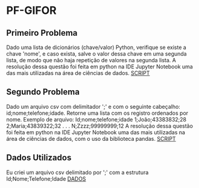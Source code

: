 # PF-GIFOR

## Primeiro Problema
Dado uma lista de dicionários (chave/valor) Python, verifique se existe a chave 'nome', e caso exista, salve o valor dessa chave em uma segunda lista, de modo que não haja repetição de valores na segunda lista.
A resolução dessa questão foi feita em python na IDE Jupyter Notebook uma das mais utilizadas na área de ciências de dados. [SCRIPT](https://github.com/thiagomesUNB/PF-GIFOR/blob/main/quest1pf.ipynb)

## Segundo Problema
Dado um arquivo csv com delimitador ';' e com o seguinte cabeçalho: id;nome;telefone;idade. 
Retorne uma lista com os registro ordenados por nome.
Exemplo de arquivo:
Id;nome;telefone;idade
1;João;43383832;28
2;Maria;43839322;32
.
.
.
N;Zzzz;99999999;12
A resolução dessa questão foi feita em python na IDE Jupyter Notebook uma das mais utilizadas na área de ciências de dados, com o uso da biblioteca pandas. [SCRIPT](https://github.com/thiagomesUNB/PF-GIFOR/blob/main/pfquest2.ipynb)

## Dados Utilizados
Eu criei um arquivo csv delimitado por ';' com a estrutura Id;Nome;Telefone;Idade 
[DADOS](https://github.com/thiagomesUNB/PF-GIFOR/blob/main/pf.csv) 

